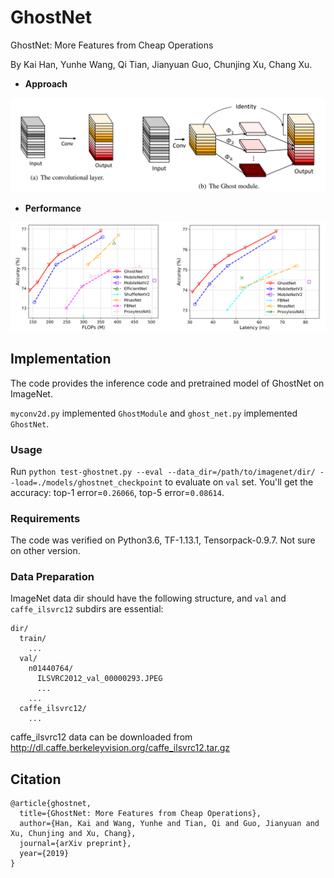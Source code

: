 # GhostNet

GhostNet: More Features from Cheap Operations

By Kai Han, Yunhe Wang, Qi Tian, Jianyuan Guo, Chunjing Xu, Chang Xu.

- **Approach**

<div align="center">
   <img src="./fig/ghost_module.png" width="720">
</div>

- **Performance**

<div align="center">
   <img src="./fig/flops_latency.png" width="720">
</div>

## Implementation

The code provides the inference code and pretrained model of GhostNet on ImageNet.

`myconv2d.py` implemented `GhostModule` and `ghost_net.py` implemented `GhostNet`.

### Usage
Run `python test-ghostnet.py --eval --data_dir=/path/to/imagenet/dir/ --load=./models/ghostnet_checkpoint` to evaluate on `val` set.
You'll get the accuracy: top-1 error=`0.26066`, top-5 error=`0.08614`.

### Requirements
The code was verified on Python3.6, TF-1.13.1, Tensorpack-0.9.7. Not sure on other version.

### Data Preparation
ImageNet data dir should have the following structure, and `val` and `caffe_ilsvrc12` subdirs are essential:
```
dir/
  train/
    ...
  val/
    n01440764/
      ILSVRC2012_val_00000293.JPEG
      ...
    ...
  caffe_ilsvrc12/
    ...
```
caffe_ilsvrc12 data can be downloaded from http://dl.caffe.berkeleyvision.org/caffe_ilsvrc12.tar.gz

## Citation
```
@article{ghostnet,
  title={GhostNet: More Features from Cheap Operations},
  author={Han, Kai and Wang, Yunhe and Tian, Qi and Guo, Jianyuan and Xu, Chunjing and Xu, Chang},
  journal={arXiv preprint},
  year={2019}
}
```
